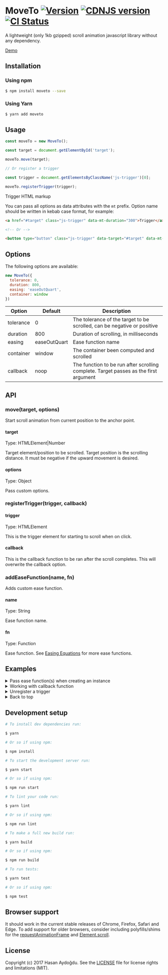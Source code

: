 # MoveTo [![Version](https://img.shields.io/npm/v/moveto.svg?style=flat)](https://www.npmjs.com/package/moveto) [![CDNJS version](https://img.shields.io/cdnjs/v/moveTo.svg?style=flat)](https://cdnjs.com/libraries/moveTo) [![CI Status](https://github.com/hsnaydd/moveTo/actions/workflows/pr.yml/badge.svg)](https://github.com/hsnaydd/moveTo/actions/workflows/pr.yml)

A lightweight (only 1kb gzipped) scroll animation javascript library without any dependency.

[Demo](https://hsnaydd.github.io/moveTo/demo/)

## Installation

### Using npm

```sh
$ npm install moveto --save
```

### Using Yarn

```sh
$ yarn add moveto
```

## Usage

```js
const moveTo = new MoveTo();

const target = document.getElementById('target');

moveTo.move(target);

// Or register a trigger

const trigger = document.getElementsByClassName('js-trigger')[0];

moveTo.registerTrigger(trigger);

```

Trigger HTML markup

You can pass all options as data attributes with the `mt` prefix. Option name should be written in kebab case format, for example:

```html
<a href="#target" class="js-trigger" data-mt-duration="300">Trigger</a>

<!-- Or -->

<button type="button" class="js-trigger" data-target="#target" data-mt-duration="300">Trigger</button>
```

## Options

The following options are available:

```js
new MoveTo({
  tolerance: 0,
  duration: 800,
  easing: 'easeOutQuart',
  container: window
})
```

| Option    | Default      | Description                                                                          |
|-----------|--------------|--------------------------------------------------------------------------------------|
| tolerance | 0            | The tolerance of the target to be scrolled, can be negative or positive              |
| duration  | 800          | Duration of scrolling, in milliseconds                                               |
| easing    | easeOutQuart | Ease function name                                                                   |
| container | window       | The container been computed and scrolled
| callback  | noop         | The function to be run after scrolling complete. Target passes as the first argument |

## API

### move(target, options)

Start scroll animation from current position to the anchor point.

#### target
Type: HTMLElement|Number

Target element/position to be scrolled. Target position is the scrolling distance. It must be negative if the upward movement is desired.

#### options
Type: Object

Pass custom options.

### registerTrigger(trigger, callback)

#### trigger
Type: HTMLElement

This is the trigger element for starting to scroll when on click.

#### callback

This is the callback function to be ran after the scroll completes. This will overwrite the callback option.

### addEaseFunction(name, fn)

Adds custom ease function.

#### name
Type: String

Ease function name.

#### fn
Type: Function

Ease function. See [Easing Equations](http://gizma.com/easing/) for more ease functions.

## Examples

<details>
  <summary>Pass ease function(s) when creating an instance</summary>

  ```js
  document.addEventListener('DOMContentLoaded', function () {
    const easeFunctions = {
      easeInQuad: function (t, b, c, d) {
        t /= d;
        return c * t * t + b;
      },
      easeOutQuad: function (t, b, c, d) {
        t /= d;
        return -c * t* (t - 2) + b;
      }
    }

    const moveTo = new MoveTo({
      duration: 1000,
      easing: 'easeInQuad'
    }, easeFunctions);

    const trigger = document.getElementsByClassName('js-trigger')[0];

    moveTo.registerTrigger(trigger);
  });
  ```
</details>

<details>
  <summary>Working with callback function</summary>

  ```js
  document.addEventListener('DOMContentLoaded', function () {
    const moveTo = new MoveTo({
      duration: 1000,
      callback: function (target) {
        // This will run if there is no overwrite
      }
    });

    const trigger = document.getElementsByClassName('js-trigger')[0];

    moveTo.registerTrigger(trigger, function (target) {
      // Overwrites global callback
    });

    // Or

    moveTo.move(1200, {
      duration: 500,
      callback: function () {
        // Overwrites global callback
      }
    });
  });
```
</details>

<details>
  <summary>Unregister a trigger</summary>

  ```js
  document.addEventListener('DOMContentLoaded', function () {
    const moveTo = new MoveTo();

    const trigger = document.getElementsByClassName('js-trigger')[0];

    // Register a trigger
    const unregister = moveTo.registerTrigger(trigger, { duration: 500 });

    // Unregister a trigger
    unregister();
  });
```
</details>

<details>
  <summary>Back to top</summary>

  ```js
  document.addEventListener('DOMContentLoaded', function () {
    const moveTo = new MoveTo();
    const triggers = document.getElementsByClassName('js-back-to-top');

    for (var i = 0; triggers.length < i; i++) {
      moveTo.registerTrigger(triggers[i]);
    }
  });
  ```

  ```html
  <a href="#" class="js-back-to-top" data-mt-duration="300">Back to top!</a>
  ```
</details>

## Development setup

```sh
# To install dev dependencies run:

$ yarn

# Or so if using npm:

$ npm install

# To start the development server run:

$ yarn start

# Or so if using npm:

$ npm run start

# To lint your code run:

$ yarn lint

# Or so if using npm:

$ npm run lint

# To make a full new build run:

$ yarn build

# Or so if using npm:

$ npm run build

# To run tests:

$ yarn test

# Or so if using npm:

$ npm test
```

## Browser support

It should work in the current stable releases of Chrome, Firefox, Safari and Edge. To add support for older browsers, consider including polyfills/shims for the [requestAnimationFrame](https://developer.mozilla.org/en-US/docs/Web/API/window/requestAnimationFrame) and [Element.scroll](https://github.com/idmadj/element-scroll-polyfill).

## License

Copyright (c) 2017 Hasan Aydoğdu. See the [LICENSE](/LICENSE) file for license rights and limitations (MIT).
